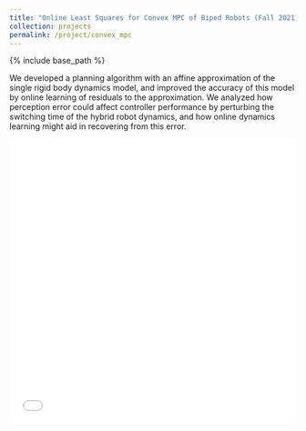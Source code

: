 ```yaml
---
title: "Online Least Squares for Convex MPC of Biped Robots (Fall 2021)"
collection: projects
permalink: /project/convex_mpc
---
```

{% include base_path %}

We developed a planning algorithm with an affine approximation of the single rigid body dynamics model, and improved the accuracy of this model by online learning of residuals to the approximation. We analyzed how perception error could affect controller performance by perturbing the switching time of the hybrid robot dynamics, and how online dynamics learning might aid in recovering from this error.

<iframe src="/files/online_least_squares.pdf" width="100%" height="500" frameborder="no" border="0" marginwidth="0" marginheight="0">
</iframe>
